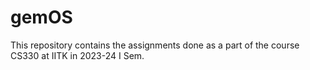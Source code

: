 # gemOS
This repository contains the assignments done as a part of the course CS330 at IITK in 2023-24 I Sem.
